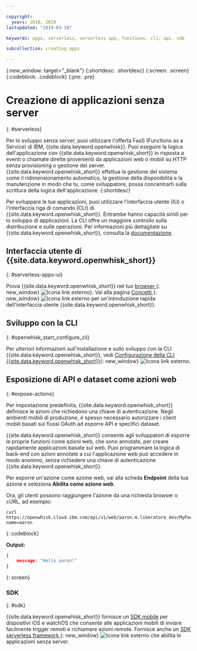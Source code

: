 ```yaml
---

copyright:
  years: 2018, 2019
lastupdated: "2019-03-18"

keywords: apps, serverless, serverless app, functions, cli, api, sdk

subcollection: creating-apps

---
```

{:new_window: target="_blank"}
{:shortdesc: .shortdesc}
{:screen: .screen}
{:codeblock: .codeblock}
{:pre: .pre}

# Creazione di applicazioni senza server
{: #serverless}

Per lo sviluppo senza server, puoi utilizzare l'offerta FaaS (Functions as a Service) di IBM, {{site.data.keyword.openwhisk}}. Puoi eseguire la logica dell'applicazione con {{site.data.keyword.openwhisk_short}} in risposta a eventi o chiamate dirette provenienti da applicazioni web o mobili su HTTP senza provisioning o gestione dei server. {{site.data.keyword.openwhisk_short}} effettua la gestione del sistema come il ridimensionamento automatico, la gestione della disponibilità e la manutenzione in modo che tu, come sviluppatore, possa concentrarti sulla scrittura della logica dell'applicazione.
{:shortdesc}

Per sviluppare le tue applicazioni, puoi utilizzare l'interfaccia utente (IU) o l'interfaccia riga di comando (CLI) di {{site.data.keyword.openwhisk_short}}. Entrambe hanno capacità simili per lo sviluppo di applicazioni. La CLI offre un maggiore controllo sulla distribuzione e sulle operazioni. Per informazioni più dettagliate su {{site.data.keyword.openwhisk_short}}, consulta la [documentazione](/docs/openwhisk?topic=cloud-functions-index).

## Interfaccia utente di {{site.data.keyword.openwhisk_short}}
{: #serverless-apps-ui}

Prova {{site.data.keyword.openwhisk_short}} nel tuo [browser ](https://{DomainName}/openwhisk/actions){: new_window} ![Icona link esterno](../../icons/launch-glyph.svg "Icona link esterno")}. Vai alla pagina [Concetti ](https://{DomainName}/openwhisk/learn){: new_window} ![Icona link esterno](../../icons/launch-glyph.svg "Icona link esterno") per un'introduzione rapida dell'interfaccia utente {{site.data.keyword.openwhisk_short}}.

## Sviluppo con la CLI
{: #openwhisk_start_configure_cli}

Per ulteriori informazioni sull'installazione e sullo sviluppo con la CLI {{site.data.keyword.openwhisk_short}}, vedi [Configurazione della CLI {{site.data.keyword.openwhisk_short}}](https://{DomainName}/openwhisk/cli){: new_window} ![Icona link esterno](../../icons/launch-glyph.svg "Icona link esterno").

## Esposizione di API e dataset come azioni web
{: #expose-actions}

Per impostazione predefinita, {{site.data.keyword.openwhisk_short}} definisce le azioni che richiedono una chiave di autenticazione. Negli ambienti mobili di produzione, è spesso necessario autorizzare i client mobili basati sui flussi OAuth ad esporre API e specifici dataset.

{{site.data.keyword.openwhisk_short}} consente agli sviluppatori di esporre le proprie funzioni come azioni web, che sono annotate, per creare rapidamente applicazioni basate sul web. Puoi programmare la logica di back-end con azioni annotate a cui l'applicazione web può accedere in modo anonimo, senza richiedere una chiave di autenticazione {{site.data.keyword.openwhisk_short}}.

Per esporre un'azione come azione web, vai alla scheda **Endpoint** della tua azione e seleziona **Abilita come azione web**.

Ora, gli utenti possono raggiungere l'azione da una richiesta browser o cURL, ad esempio:
```
curl https://openwhisk.cloud.ibm.com/api/v1/web/aaron.m.liberatore_dev/MyPackage/helloWorld.json?name=aaron
```
{: codeblock}

**Output:**
```json
{
    message: "Hello aaron!"
}
```
{: screen}

### SDK
{: #sdk}

{{site.data.keyword.openwhisk_short}} fornisce un [SDK mobile](/docs/openwhisk?topic=cloud-functions-openwhisk_mobile_sdk) per dispositivi iOS e watchOS che consente alle applicazioni mobili di inviare facilmente trigger remoti e richiamare azioni remote. Fornisce anche un [SDK serverless framework ](/docs/openwhisk?topic=cloud-functions-openwhisk_goserverless){: new_window} ![Icona link esterno](../../icons/launch-glyph.svg "Icona link esterno") che abilita le applicazioni senza server.


